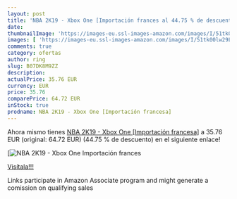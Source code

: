 ```yaml
---
layout: post
title: 'NBA 2K19 - Xbox One [Importación frances al 44.75 % de descuento'
date: 
thumbnailImage: 'https://images-eu.ssl-images-amazon.com/images/I/51tk00lw29L._SL200_.jpg'
images: [ 'https://images-eu.ssl-images-amazon.com/images/I/51tk00lw29L._SL200_.jpg' ]
comments: true
category: ofertas
author: ring
slug: B07DK8M9ZZ
description:
actualPrice: 35.76 EUR
currency: EUR
price: 35.76
comparePrice: 64.72 EUR
inStock: true
prodname: NBA 2K19 - Xbox One [Importación francesa]
---
```


Ahora mismo tienes [NBA 2K19 - Xbox One [Importación francesa]](https://www.amazon.es/dp/B07DK8M9ZZ/?tag=tolees-21) a 35.76 EUR (original: 64.72 EUR) (44.75 %  de descuento) en el siguiente enlace!

[![NBA 2K19 - Xbox One [Importación frances](https://images-eu.ssl-images-amazon.com/images/I/51tk00lw29L._SL200_.jpg)](https://www.amazon.es/dp/B07DK8M9ZZ/?tag=tolees-21)

[Visítala!!!](https://www.amazon.es/dp/B07DK8M9ZZ/?tag=tolees-21)

Links participate in Amazon Associate program and might generate a comission on qualifying sales
